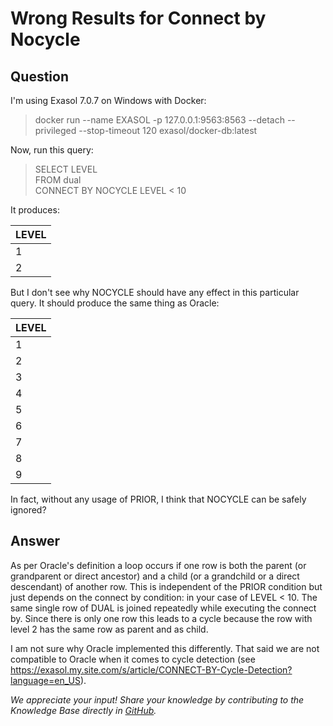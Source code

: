# Wrong Results for Connect by Nocycle

## Question
I'm using Exasol 7.0.7 on Windows with Docker:

> docker run --name EXASOL -p 127.0.0.1:9563:8563 --detach --privileged --stop-timeout 120 exasol/docker-db:latest

Now, run this query:

>SELECT LEVEL  
FROM dual  
CONNECT BY NOCYCLE LEVEL < 10

It produces:

|LEVEL|
|-----|
|1    |
|2    |

But I don't see why NOCYCLE should have any effect in this particular query. It should produce the same thing as Oracle:

|LEVEL|
|-----|
|1    |
|2    |
|3    |
|4    |
|5    |
|6    |
|7    |
|8    |
|9    |

In fact, without any usage of PRIOR, I think that NOCYCLE can be safely ignored?

## Answer
As per Oracle's definition a loop occurs if one row is both the parent (or grandparent or direct ancestor) and a child (or a grandchild or a direct descendant) of another row. This is independent of the PRIOR condition but just depends on the connect by condition: in your case of LEVEL < 10. The same single row of DUAL is joined repeatedly while executing the connect by. Since there is only one row this leads to a cycle because the row with level 2 has the same row as parent and as child.

I am not sure why Oracle implemented this differently. That said we are not compatible to Oracle when it comes to cycle detection (see https://exasol.my.site.com/s/article/CONNECT-BY-Cycle-Detection?language=en_US).

*We appreciate your input! Share your knowledge by contributing to the Knowledge Base directly in [GitHub](https://github.com/exasol/public-knowledgebase).* 